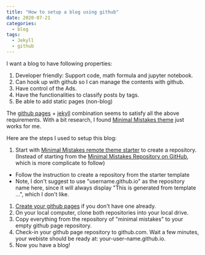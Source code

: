 ```yaml
---
title: "How to setup a blog using github"
date: 2020-07-21
categories:
  - blog
tags:
  - Jekyll
  - github
---
```


I want a blog to have following properties:
1. Developer friendly: Support code, math formula and jupyter notebook.
1. Can hook up with github so I can manage the contents with github.
1. Have control of the Ads.
1. Have the functionalities to classify posts by tags.
1. Be able to add static pages (non-blog)

The [github pages][github-pages] + [jekyll][jekyll] combination seems to satisfy all the above requirements. With a bit research, I found [Minimal Mistakes theme][mmistakes] just works for me.

Here are the steps I used to setup this blog:
1. Start with [Minimal Mistakes remote theme starter][mmistakes-starter] to create a repository. (Instead of starting from the [Minimal Mistakes Repository on GitHub][mmistakes], which is more complicate to follow)
  * Follow the instruction to create a repository from the starter template
  * Note, I don't suggest to use "username.github.io" as the repository name here, since it will always display "This is generated from template ...", which I don't like.
1. [Create your github pages][github-page-create] if you don't have one already.
1. On your local computer, clone both repositories into your local drive.
1. Copy everything from the repository of "minimal mistakes" to your empty github page repository.
1. Check-in your github page repository to github.com. Wait a few minutes, your webiste should be ready at: your-user-name.github.io.
1. Now you have a blog!


[github-pages]: https://pages.github.com/
[jekyll]: https://jekyllrb.com/
[mmistakes]: https://github.com/mmistakes/minimal-mistakes
[mmistakes-starter]: https://github.com/mmistakes/mm-github-pages-starter/generate
[github-page-create]: https://guides.github.com/features/pages/

